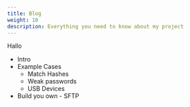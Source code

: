 ```yaml
---
title: Blog
weight: 10
description: Everything you need to know about my project
---
```


Hallo

- Intro
- Example Cases
  - Match Hashes
  - Weak passwords
  - USB Devices
- Build you own - SFTP
